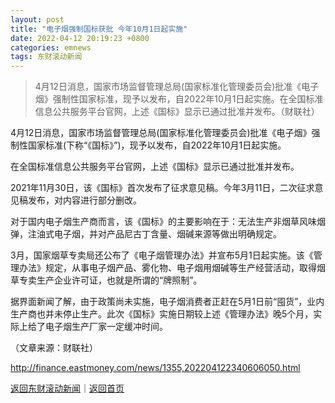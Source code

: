 ```yaml
---
layout: post
title: "电子烟强制国标获批 今年10月1日起实施"
date: 2022-04-12 20:19:23 +0800
categories: emnews
tags: 东财滚动新闻
---
```

> 4月12日消息，国家市场监督管理总局(国家标准化管理委员会)批准《电子烟》强制性国家标准，现予以发布，自2022年10月1日起实施。在全国标准信息公共服务平台官网，上述《国标》显示已通过批准并发布。（财联社）

<p>4月12日消息，国家市场监督管理总局(国家标准化管理委员会)批准《电子烟》强制性国家标准(下称“《国标》”)，现予以发布，自2022年10月1日起实施。</p><p>在全国标准信息公共服务平台官网，上述《国标》显示已通过批准并发布。</p><p>2021年11月30日，该《国标》首次发布了征求意见稿。今年3月11日，二次征求意见稿发布，对内容进行部分删改。</p><p>对于国内电子烟生产商而言，该《国标》的主要影响在于：无法生产非烟草风味烟弹，注油式电子烟，并对产品尼古丁含量、烟碱来源等做出明确规定。</p><p>3月，国家烟草专卖局还公布了《电子烟管理办法》并宣布5月1日起实施。该《管理办法》规定，从事电子烟产品、雾化物、电子烟用烟碱等生产经营活动，取得烟草专卖生产企业许可证，也就是所谓的“牌照制”。</p><p>据界面新闻了解，由于政策尚未实施，电子烟消费者正赶在5月1日前“囤货”，业内生产商也并未停止生产。此次《国标》实施日期较上述《管理办法》晚5个月，实际上给了电子烟生产厂家一定缓冲时间。</p><p class="em_media">（文章来源：财联社）</p>

<http://finance.eastmoney.com/news/1355,202204122340606050.html>

[返回东财滚动新闻](//finews.withounder.com/emnews/)｜[返回首页](//finews.withounder.com/)